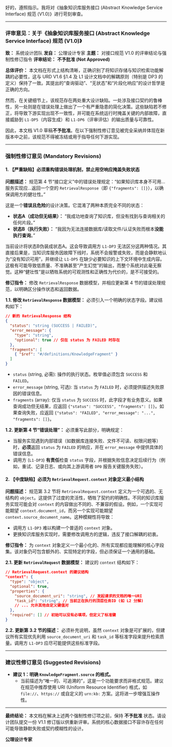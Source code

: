 好的，遵照指示。我将对《抽象知识库服务接口 (Abstract Knowledge Service Interface) 规范 (V1.0)》进行苛刻审查。

---

### **评审意见：关于《抽象知识库服务接口 (Abstract Knowledge Service Interface) 规范 (V1.0)》**

**致：** 系统设计团队
**发自：** 公理设计专家
**主题：** 对接口规范 V1.0 的评审结论与强制性修订指令
**评审结论：** **不予批准 (Not Approved)**

**总体评价：**
本文档在形式上结构清晰，正确识别了将知识存储与知识检索功能解耦的必要性，这与 URD V1.6 §1.4 及 L1 设计文档中的解耦原则（特别是 DP3 的定义）保持了一致。其提出的“查询驱动”、“无状态”和“片段化响应”的设计哲学是正确的方向。

然而，在关键细节上，该规范存在两处重大设计缺陷。一处涉及接口契约的鲁棒性，另一处则是在错误处理上做出了一个有严重隐患的简化决策。这些缺陷若不修正，将导致下游实现出现不一致性，并可能在系统运行时掩盖关键的内部故障，直接威胁到 `L1-DP5`（内容生成）和 `L1-DP6`（评审评估）的输出质量与可靠性。

因此，本文档 V1.0 草稿**不予批准**。在以下强制性修订意见被完全采纳并体现在新版本中之前，该规范不得被冻结或用于指导任何下游实现。

---

### **强制性修订意见 (Mandatory Revisions)**

#### **1. 【严重缺陷】必须重构错误处理机制，禁止用空响应掩盖失败状态**

**问题描述：**
规范第 4 节“接口定义”中的错误处理规定：“如果知识库本身不可用...服务实现应...返回一个空的 `RetrievalResponse`（即 `{"fragments": []}`），以确保调用方的健壮性。”

这是一个**错误且危险**的设计决策。它混淆了两种本质完全不同的状态：
*   **状态A（成功但无结果）：** “我成功地查询了知识库，但没有找到与查询相关的任何片段。”
*   **状态B（执行失败）：** “我因为无法连接数据库/读取文件/认证失败而根本**没能执行查询**。”

当前设计将状态B伪装成状态A。这会导致调用方 `L1-DP3` 无法区分这两种情况。其直接后果是，当知识库服务因故障下线时，系统不会报警或失败，而是会静默地认为“没有知识可用”，并继续让 `L1-DP5` 在缺少必要知识的上下文环境中生成内容。这极有可能导致低质量、不准确甚至“产生幻觉”的输出，而整个系统对此毫无察觉。这种“健壮性”是以牺牲系统的可观测性和正确性为代价的，是不可接受的。

**修订指令：**
修改 `RetrievalResponse` 数据模型，并相应更新第 4 节的错误处理规范，以明确区分操作状态和返回数据。

**1.1. 修改 `RetrievalResponse` 数据模型：**
必须引入一个明确的状态字段。建议结构如下：

```json
// 新的 RetrievalResponse 结构
{
  "status": "string (SUCCESS | FAILED)",
  "error_message": {
    "type": "string",
    "optional": true // 仅在 status 为 FAILED 时存在
  },
  "fragments": [
    { "$ref": "#/definitions/KnowledgeFragment" }
  ]
}
```

*   `status` (string, 必需): 操作的执行状态。枚举值必须包含 `SUCCESS` 和 `FAILED`。
*   `error_message` (string, 可选): 当 `status` 为 `FAILED` 时，必须提供描述失败原因的错误信息。
*   `fragments` (array): 仅当 `status` 为 `SUCCESS` 时，此字段才有业务意义。如果查询成功但无结果，应返回 `{"status": "SUCCESS", "fragments": []}`。如果查询失败，应返回 `{"status": "FAILED", "error_message": "...", "fragments": []}`。

**1.2. 更新第 4 节“错误处理”：**
必须重写此部分，明确规定：
*   当服务实现遇到内部错误（如数据库连接失败、文件不可读、权限问题等）时，**必须**返回 `status` 为 `FAILED` 的响应，并在 `error_message` 中提供具体的错误信息。
*   调用方 (`L1-DP3`) **有责任**检查 `status` 字段，并根据失败信息决定后续行为（例如，重试、记录日志、或向其上游调用者 `DP0` 报告关键服务失败）。

#### **2. 【中度缺陷】必须为 `RetrievalRequest.context` 对象定义最小结构**

**问题描述：**
规范第 3.2 节将 `RetrievalRequest.context` 定义为一个可选的、无结构的 `object`。这提供了过度的灵活性，牺牲了契约的明确性。不同的知识库服务实现可能会对 `context` 的内容做出不同的、不兼容的假设。例如，一个实现可能期望 `context.document_id`，而另一个实现可能期望 `context.source_document_name`。这种模糊性将导致：
*   调用方 `L1-DP3` 难以构建一个普适的 `context` 对象。
*   更换知识库服务实现时，需要修改调用方的逻辑，违反了接口解耦的初衷。

**修订指令：**
为 `context` 对象定义一个最小化的、所有实现都应能理解的核心字段集。该对象仍可包含额外的、实现特定的字段，但必须保证一个通用的基础。

**2.1. 更新 `RetrievalRequest` 数据模型：**
建议的 `context` 结构如下：

```json
// RetrievalRequest.context 的建议结构
"context": {
  "type": "object",
  "optional": true,
  "properties": {
    "source_document_uri": "string", // 发起请求的文档的唯一URI
    "task_id": "string", // 当前正在执行的顶层任务ID (如 L2 分解)
    // ... 允许其他自定义键值对
  },
  "required": [] // 初始可以没有必填项，但定义了标准键
}
```
**2.2. 更新第 3.2 节的描述：**
必须补充说明，虽然 `context` 对象是可扩展的，但建议所有实现优先利用 `source_document_uri` 和 `task_id` 等标准字段来提升检索质量。调用方 `L1-DP3` 应尽可能提供这些标准字段。

---

### **建议性修订意见 (Suggested Revisions)**

*   **建议 1：明确 `KnowledgeFragment.source` 的格式。**
    *   当前描述为“唯一的、可追溯的”，这是一个功能要求而非格式规范。建议在规范中推荐使用 URI (Uniform Resource Identifier) 格式，如 `file://`、`https://` 或自定义的 `urn:kb:` 方案。这将进一步增强互操作性。

---

**最终结论：**
本文档在解决上述两个强制性修订项之前，保持 **不予批准** 状态。请设计团队提交一份 V1.1 修订版以供重新评审。系统的核心数据接口不容许存在任何可能导致静默失败或契约模糊性的设计。

**公理设计专家**
